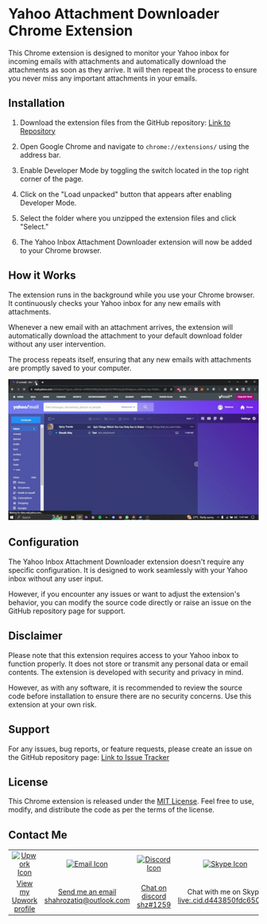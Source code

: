 # Yahoo Attachment Downloader Chrome Extension

This Chrome extension is designed to monitor your Yahoo inbox for incoming emails with attachments and automatically download the attachments as soon as they arrive. It will then repeat the process to ensure you never miss any important attachments in your emails.

## Installation

1. Download the extension files from the GitHub repository: [Link to Repository](https://github.com/ShahrozAtiq/yahoo-mail-monitor)

3. Open Google Chrome and navigate to `chrome://extensions/` using the address bar.

4. Enable Developer Mode by toggling the switch located in the top right corner of the page.

5. Click on the "Load unpacked" button that appears after enabling Developer Mode.

6. Select the folder where you unzipped the extension files and click "Select."

7. The Yahoo Inbox Attachment Downloader extension will now be added to your Chrome browser.

## How it Works

The extension runs in the background while you use your Chrome browser. It continuously checks your Yahoo inbox for any new emails with attachments.

Whenever a new email with an attachment arrives, the extension will automatically download the attachment to your default download folder without any user intervention.

The process repeats itself, ensuring that any new emails with attachments are promptly saved to your computer.

![Alt Text](https://raw.githubusercontent.com/ShahrozAtiq/yahoo-mail-monitor/master/demo.gif)


## Configuration

The Yahoo Inbox Attachment Downloader extension doesn't require any specific configuration. It is designed to work seamlessly with your Yahoo inbox without any user input.

However, if you encounter any issues or want to adjust the extension's behavior, you can modify the source code directly or raise an issue on the GitHub repository page for support.

## Disclaimer

Please note that this extension requires access to your Yahoo inbox to function properly. It does not store or transmit any personal data or email contents. The extension is developed with security and privacy in mind.

However, as with any software, it is recommended to review the source code before installation to ensure there are no security concerns. Use this extension at your own risk.

## Support

For any issues, bug reports, or feature requests, please create an issue on the GitHub repository page: [Link to Issue Tracker](https://github.com/yourusername/your-repo/issues)

## License

This Chrome extension is released under the [MIT License](https://opensource.org/licenses/MIT). Feel free to use, modify, and distribute the code as per the terms of the license.

## Contact Me

<table>
  <tr>
    <td align="center"><a href="https://www.upwork.com/freelancers/~01c437b099d917194b" title="View my Upwork profile"><img src="https://img.icons8.com/external-tal-revivo-shadow-tal-revivo/48/null/external-upwork-a-global-freelancing-platform-where-professionals-connect-and-collaborate-remotely-logo-shadow-tal-revivo.png" alt="Upwork Icon"/></a></td>
    <td align="center"><a href="mailto:shahrozatiq@outlook.com" title="Send me an email"><img src="https://img.icons8.com/fluent/48/000000/email-open.png" alt="Email Icon"/></a></td>
    <td align="center"><a href="#" title="Join my Discord server"><img src="https://img.icons8.com/color/48/000000/discord-new-logo.png" alt="Discord Icon"/></a></td>
    <td align="center"><a href="skype:live:.cid.d443850fdc6504ea?chat" title="Chat with me on Skype"><img src="https://img.icons8.com/color/48/000000/skype--v1.png" alt="Skype Icon"/></a></td>
    <td align="center"><a href="https://www.linkedin.com/in/shahroz-atiq-73335b270/" title="Connect with me on LinkedIn"><img src="https://img.icons8.com/color/48/000000/linkedin.png" alt="LinkedIn Icon"/></a></td>
  </tr>
  <tr>
    <td align="center"><a href="https://www.upwork.com/freelancers/~01c437b099d917194b">View my Upwork profile</a></td>
    <td align="center"><a href="mailto:shahrozatiq@outlook.com">Send me an email</br>shahrozatiq@outlook.com</a></td>
    <td align="center"><a href="#">Chat on discord</br>shz#1259</a></td>
    <td align="center">Chat with me on Skype<a href="skype:live:.cid.d443850fdc6504ea?chat"></br>live:.cid.d443850fdc6504ea</a></td>
    <td align="center"><a href="https://www.linkedin.com/in/shahroz-atiq-73335b270/">Connect with me on LinkedIn</a></td>
  </tr>
</table>

